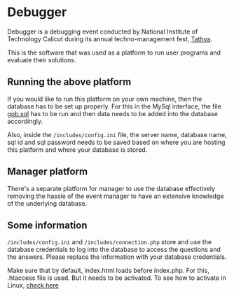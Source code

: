 # Debugger

Debugger is a debugging event conducted by National Institute of Technology Calicut
during its annual techno-management fest, [Tathva](http://www.tathva.org).

This is the software that was used as a platform to run user programs and evaluate
their solutions.

## Running the above platform

If you would like to run this platform on your own machine, then the database has to
be set up properly. For this in the MySql interface, the file [gob.sql](https://github.com/pbhopalka/Debugger/blob/master/gob.sql)
has to be run and then data needs to be added into the database accordingly.

Also, inside the `/includes/config.ini` file, the server name, database name, sql id
and sql password needs to be saved based on where you are hosting this platform and
where your database is stored.

## Manager platform

There's a separate platform for manager to use the database effectively removing the
hassle of the event manager to have an extensive knowledge of the underlying database.

## Some information

`/includes/config.ini` and `/includes/connection.php` store and use the database credentials to log into the database to access the questions and the answers. Please replace the information with your database credentials.

Make sure that by default, index.html loads before index.php. For this, .htaccess file
is used. But it needs to be activated. To see how to activate in Linux, [check here](https://www.digitalocean.com/community/tutorials/how-to-use-the-htaccess-file)

